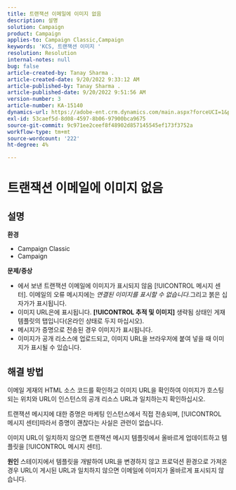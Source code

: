 ```yaml
---
title: 트랜잭션 이메일에 이미지 없음
description: 설명
solution: Campaign
product: Campaign
applies-to: Campaign Classic,Campaign
keywords: 'KCS, 트랜잭션 이미지 '
resolution: Resolution
internal-notes: null
bug: false
article-created-by: Tanay Sharma .
article-created-date: 9/20/2022 9:33:12 AM
article-published-by: Tanay Sharma .
article-published-date: 9/20/2022 9:51:56 AM
version-number: 3
article-number: KA-15140
dynamics-url: https://adobe-ent.crm.dynamics.com/main.aspx?forceUCI=1&pagetype=entityrecord&etn=knowledgearticle&id=961ae13a-c738-ed11-9db1-002248086735
exl-id: 53caef5d-8d08-4597-8b06-97900bca9675
source-git-commit: 9c971ee2ceef8f48902d857145545ef173f3752a
workflow-type: tm+mt
source-wordcount: '222'
ht-degree: 4%

---
```


# 트랜잭션 이메일에 이미지 없음

## 설명

<b>환경</b>
- Campaign Classic
- Campaign



<b>문제/증상</b>
- 에서 보낸 트랜잭션 이메일에 이미지가 표시되지 않음 [!UICONTROL 메시지 센터]. 이메일의 오류 메시지에는 *연결된 이미지를 표시할 수 없습니다.*&#x200B;그리고 붉은 십자가가 표시됩니다.
- 이미지 URL은에 표시됩니다. <b>[!UICONTROL 추적 및 이미지]</b> 생략됨 상태인 게재 템플릿의 탭입니다(온라인 상태로 두지 마십시오).
- 메시지가 증명으로 전송된 경우 이미지가 표시됩니다.
- 이미지가 공개 리소스에 업로드되고, 이미지 URL을 브라우저에 붙여 넣을 때 이미지가 표시될 수 있습니다.



## 해결 방법






이메일 게재의 HTML 소스 코드를 확인하고 이미지 URL을 확인하여 이미지가 호스팅되는 위치와 URL이 인스턴스의 공개 리소스 URL과 일치하는지 확인하십시오.



트랜잭션 메시지에 대한 증명은 마케팅 인스턴스에서 직접 전송되며, [!UICONTROL 메시지 센터]따라서 증명이 괜찮다는 사실은 관련이 없습니다.



이미지 URL이 일치하지 않으면 트랜잭션 메시지 템플릿에서 올바르게 업데이트하고 템플릿을 [!UICONTROL 메시지 센터].


<b>원인</b>
스테이지에서 템플릿을 개발하여 URL을 변경하지 않고 프로덕션 환경으로 가져온 경우 URL이 게시된 URL과 일치하지 않으면 이메일에 이미지가 올바르게 표시되지 않습니다.
